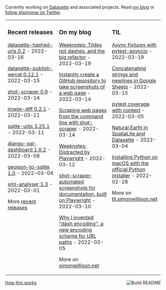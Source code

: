 Currently working on [Datasette](https://datasette.io/) and associated projects. Read [my blog](https://simonwillison.net/) or [follow @simonw on Twitter](https://twitter.com/simonw).

<table><tr><td valign="top" width="33%">

### Recent releases
<!-- recent_releases starts -->
[datasette-hashed-urls 0.2](https://github.com/simonw/datasette-hashed-urls/releases/tag/0.2) - 2022-03-16

[datasette-publish-vercel 0.12.1](https://github.com/simonw/datasette-publish-vercel/releases/tag/0.12.1) - 2022-03-15

[shot-scraper 0.9](https://github.com/simonw/shot-scraper/releases/tag/0.9) - 2022-03-14

[image-diff 0.2.1](https://github.com/simonw/image-diff/releases/tag/0.2.1) - 2022-03-11

[sqlite-utils 3.25.1](https://github.com/simonw/sqlite-utils/releases/tag/3.25.1) - 2022-03-11

[django-sql-dashboard 1.0.2](https://github.com/simonw/django-sql-dashboard/releases/tag/1.0.2) - 2022-03-08

[geojson-to-sqlite 1.0](https://github.com/simonw/geojson-to-sqlite/releases/tag/1.0) - 2022-03-04

[xml-analyser 1.3](https://github.com/simonw/xml-analyser/releases/tag/1.3) - 2022-03-01
<!-- recent_releases ends -->
More [recent releases](https://github.com/simonw/simonw/blob/main/releases.md)
</td><td valign="top" width="34%">

### On my blog
<!-- blog starts -->
[Weeknotes: Tildes not dashes, and the big refactor](http://simonwillison.net/2022/Mar/19/weeknotes/) - 2022-03-19

[Instantly create a GitHub repository to take screenshots of a web page](http://simonwillison.net/2022/Mar/14/shot-scraper-template/) - 2022-03-14

[Scraping web pages from the command line with shot-scraper](http://simonwillison.net/2022/Mar/14/scraping-web-pages-shot-scraper/) - 2022-03-14

[Weeknotes: Distracted by Playwright](http://simonwillison.net/2022/Mar/12/weeknotes-playwright/) - 2022-03-12

[shot-scraper: automated screenshots for documentation, built on Playwright](http://simonwillison.net/2022/Mar/10/shot-scraper/) - 2022-03-10

[Why I invented "dash encoding", a new encoding scheme for URL paths](http://simonwillison.net/2022/Mar/5/dash-encoding/) - 2022-03-05
<!-- blog ends -->
More on [simonwillison.net](https://simonwillison.net/)
</td><td valign="top" width="33%">

### TIL
<!-- tils starts -->
[Async fixtures with pytest-asyncio](https://til.simonwillison.net/pytest/async-fixtures) - 2022-03-19

[Concatenating strings and newlines in Google Sheets](https://til.simonwillison.net/google-sheets/concatenate) - 2022-03-15

[pytest coverage with context](https://til.simonwillison.net/pytest/coverage-with-context) - 2022-03-05

[Natural Earth in SpatiaLite and Datasette](https://til.simonwillison.net/gis/natural-earth-in-spatialite-and-datasette) - 2022-03-04

[Installing Python on macOS with the official Python installer](https://til.simonwillison.net/macos/python-installer-macos) - 2022-02-28
<!-- tils ends -->
More on [til.simonwillison.net](https://til.simonwillison.net/)
</td></tr></table>

<a href="https://github.com/simonw/simonw/actions"><img src="https://github.com/simonw/simonw/workflows/Build%20README/badge.svg" align="right" alt="Build README"></a> <a href="https://simonwillison.net/2020/Jul/10/self-updating-profile-readme/">How this works</a>

